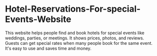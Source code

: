 # Hotel-Reservations-For-special-Events-Website
This website helps people find and book hotels for special events like weddings, parties, or meetings. It shows prices, photos, and reviews. Guests can get special rates when many people book for the same event. It's easy to use and saves time and money.
